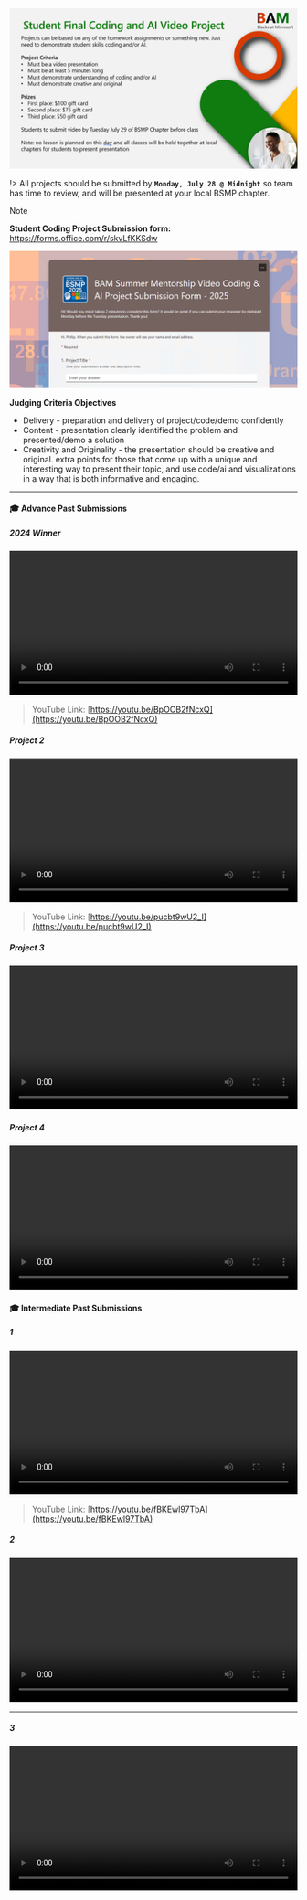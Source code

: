 <!-- /final_student_video_project/README.md 
![](../../_media/lessons/student_video_project.png)
-->  

![](../../2025/media/student_video_project_2025.png)

!> All projects should be submitted by **`Monday, July 28 @ Midnight`** so team has time to review, and will be presented at your local BSMP chapter.

> [!NOTE]
> 
> **Student Coding Project Submission form:** https://forms.office.com/r/skvLfKKSdw
>
> ![](../../2025/media/submission_form_excerpt.png)
>
> **Judging Criteria Objectives**
> * Delivery - preparation and delivery of project/code/demo confidently
> * Content - presentation clearly identified the problem and presented/demo a solution
> * Creativity and Originality - the presentation should be creative and original. extra points for those that come up with a unique and interesting way to present their topic, and use code/ai and visualizations in a way that is both informative and engaging.
> 


----


#### 🎓 Advance Past Submissions

<!-- tabs:start -->


##### **2024 Winner**

<video controls style="width:100%; height:auto;">
    <source src="https://nfl24cdn.azureedge.net/nflblob/bsmp25/bsmp_proj_vids/ahmet_the_u_game_2024.mp4" type="video/mp4">
    Your browser does not support the video tag.
</video>

> YouTube Link: [https://youtu.be/BpOOB2fNcxQ](https://youtu.be/BpOOB2fNcxQ)

##### **Project 2**

<video controls style="width:100%; height:auto;">
    <source src="https://nfl24cdn.azureedge.net/nflblob/bsmp25/bsmp_proj_vids/PdfBrainstorm_720p.mp4" type="video/mp4">
    Your browser does not support the video tag.
</video>

> YouTube Link: [https://youtu.be/pucbt9wU2_I](https://youtu.be/pucbt9wU2_I)

##### **Project 3**

<video controls style="width:100%; height:auto;">
    <source src="https://nfl24cdn.azureedge.net/nflblob/bsmp25/bsmp_proj_vids/Tanooj_Kanike%20-%20Fields%20of%20Microsoft.mp4" type="video/mp4">
    Your browser does not support the video tag.
</video>


##### **Project 4**


<video controls style="width:100%; height:auto;">
    <source src="https://nfl24cdn.azureedge.net/nflblob/bsmp25/bsmp_proj_vids/Brian%20Gardner%20Daily%20Expense%20Tracker_anonymous.mp4" type="video/mp4">
    Your browser does not support the video tag.
</video>

<!-- <iframe width="560" height="315" src="https://youtu.be/BpOOB2fNcxQ" title="YouTube video player" frameborder="0" allow="accelerometer; autoplay; clipboard-write; encrypted-media; gyroscope; picture-in-picture" allowfullscreen></iframe> -->

<!-- tabs:end -->




#### 🎓 Intermediate Past Submissions

<!-- tabs:start -->

##### **1**

<video controls style="width:100%; height:auto;">
    <source src="https://nfl24cdn.azureedge.net/nflblob/bsmp25/bsmp_proj_vids/Music%20Note%20Guessing%20Game%20-%20BAM%20Dallas%20Individual%20Coding%20Project.mp4" type="video/mp4">
    Your browser does not support the video tag.
</video>

> YouTube Link: [https://youtu.be/fBKEwl97TbA](https://youtu.be/fBKEwl97TbA)

##### **2**

<video controls style="width:100%; height:auto;">
    <source src="https://nfl24cdn.azureedge.net/nflblob/bsmp25/bsmp_proj_vids/Raymond%20Shaw.mp4" type="video/mp4">
    Your browser does not support the video tag.
</video>

---

##### **3**

<video controls style="width:100%; height:auto;">
    <source src="https://nfl24cdn.azureedge.net/nflblob/bsmp25/bsmp_proj_vids/Ashley%20King%20-%20Final%20Coding%20Project%20Video%20(1).mp4" type="video/mp4">
    Your browser does not support the video tag.
</video>


<!-- tabs:end -->
